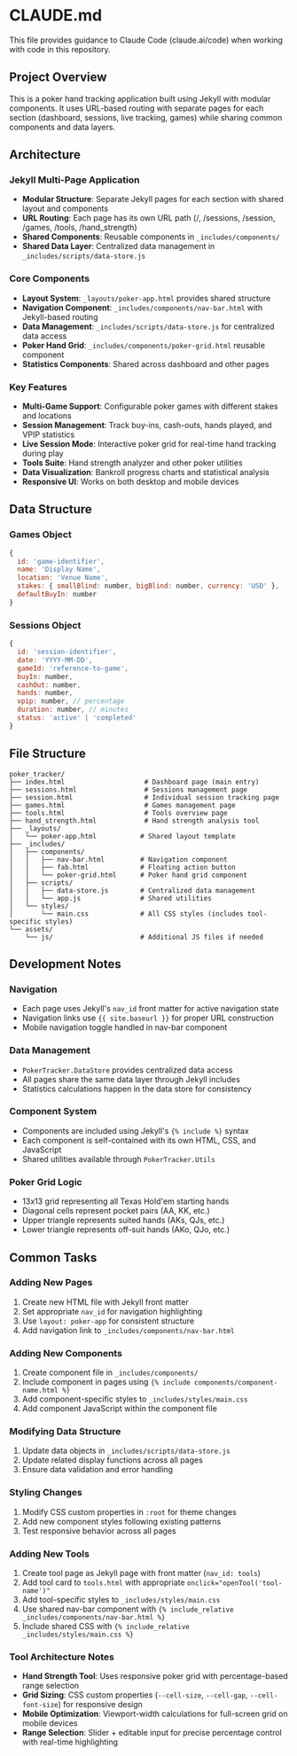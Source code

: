# CLAUDE.md

This file provides guidance to Claude Code (claude.ai/code) when working with code in this repository.

## Project Overview

This is a poker hand tracking application built using Jekyll with modular components. It uses URL-based routing with separate pages for each section (dashboard, sessions, live tracking, games) while sharing common components and data layers.

## Architecture

### Jekyll Multi-Page Application
- **Modular Structure**: Separate Jekyll pages for each section with shared layout and components
- **URL Routing**: Each page has its own URL path (/, /sessions, /session, /games, /tools, /hand_strength)
- **Shared Components**: Reusable components in `_includes/components/`
- **Shared Data Layer**: Centralized data management in `_includes/scripts/data-store.js`

### Core Components
- **Layout System**: `_layouts/poker-app.html` provides shared structure
- **Navigation Component**: `_includes/components/nav-bar.html` with Jekyll-based routing
- **Data Management**: `_includes/scripts/data-store.js` for centralized data access
- **Poker Hand Grid**: `_includes/components/poker-grid.html` reusable component
- **Statistics Components**: Shared across dashboard and other pages

### Key Features
- **Multi-Game Support**: Configurable poker games with different stakes and locations
- **Session Management**: Track buy-ins, cash-outs, hands played, and VPIP statistics
- **Live Session Mode**: Interactive poker grid for real-time hand tracking during play
- **Tools Suite**: Hand strength analyzer and other poker utilities
- **Data Visualization**: Bankroll progress charts and statistical analysis
- **Responsive UI**: Works on both desktop and mobile devices

## Data Structure

### Games Object
```javascript
{
  id: 'game-identifier',
  name: 'Display Name',
  location: 'Venue Name',
  stakes: { smallBlind: number, bigBlind: number, currency: 'USD' },
  defaultBuyIn: number
}
```

### Sessions Object
```javascript
{
  id: 'session-identifier',
  date: 'YYYY-MM-DD',
  gameId: 'reference-to-game',
  buyIn: number,
  cashOut: number,
  hands: number,
  vpip: number, // percentage
  duration: number, // minutes
  status: 'active' | 'completed'
}
```

## File Structure

```
poker_tracker/
├── index.html                    # Dashboard page (main entry)
├── sessions.html                 # Sessions management page
├── session.html                  # Individual session tracking page
├── games.html                    # Games management page
├── tools.html                    # Tools overview page
├── hand_strength.html            # Hand strength analysis tool
├── _layouts/
│   └── poker-app.html           # Shared layout template
├── _includes/
│   ├── components/
│   │   ├── nav-bar.html         # Navigation component
│   │   ├── fab.html             # Floating action button
│   │   └── poker-grid.html      # Poker hand grid component
│   ├── scripts/
│   │   ├── data-store.js        # Centralized data management
│   │   └── app.js               # Shared utilities
│   └── styles/
│       └── main.css             # All CSS styles (includes tool-specific styles)
└── assets/
    └── js/                      # Additional JS files if needed
```

## Development Notes

### Navigation
- Each page uses Jekyll's `nav_id` front matter for active navigation state
- Navigation links use `{{ site.baseurl }}` for proper URL construction
- Mobile navigation toggle handled in nav-bar component

### Data Management
- `PokerTracker.DataStore` provides centralized data access
- All pages share the same data layer through Jekyll includes
- Statistics calculations happen in the data store for consistency

### Component System
- Components are included using Jekyll's `{% include %}` syntax
- Each component is self-contained with its own HTML, CSS, and JavaScript
- Shared utilities available through `PokerTracker.Utils`

### Poker Grid Logic
- 13x13 grid representing all Texas Hold'em starting hands
- Diagonal cells represent pocket pairs (AA, KK, etc.)
- Upper triangle represents suited hands (AKs, QJs, etc.)
- Lower triangle represents off-suit hands (AKo, QJo, etc.)

## Common Tasks

### Adding New Pages
1. Create new HTML file with Jekyll front matter
2. Set appropriate `nav_id` for navigation highlighting
3. Use `layout: poker-app` for consistent structure
4. Add navigation link to `_includes/components/nav-bar.html`

### Adding New Components
1. Create component file in `_includes/components/`
2. Include component in pages using `{% include components/component-name.html %}`
3. Add component-specific styles to `_includes/styles/main.css`
4. Add component JavaScript within the component file

### Modifying Data Structure
1. Update data objects in `_includes/scripts/data-store.js`
2. Update related display functions across all pages
3. Ensure data validation and error handling

### Styling Changes
1. Modify CSS custom properties in `:root` for theme changes
2. Add new component styles following existing patterns
3. Test responsive behavior across all pages

### Adding New Tools
1. Create tool page as Jekyll page with front matter (`nav_id: tools`)
2. Add tool card to `tools.html` with appropriate `onclick="openTool('tool-name')"`
3. Add tool-specific styles to `_includes/styles/main.css`
4. Use shared nav-bar component with `{% include_relative _includes/components/nav-bar.html %}`
5. Include shared CSS with `{% include_relative _includes/styles/main.css %}`

### Tool Architecture Notes
- **Hand Strength Tool**: Uses responsive poker grid with percentage-based range selection
- **Grid Sizing**: CSS custom properties (`--cell-size`, `--cell-gap`, `--cell-font-size`) for responsive design
- **Mobile Optimization**: Viewport-width calculations for full-screen grid on mobile devices
- **Range Selection**: Slider + editable input for precise percentage control with real-time highlighting